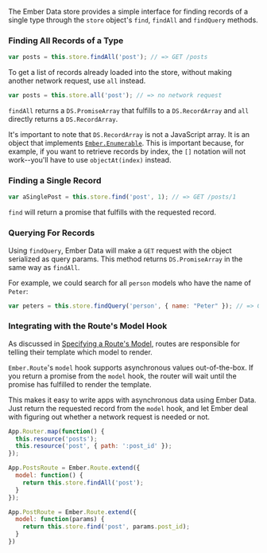 The Ember Data store provides a simple interface for finding records of a single
type through the `store` object's `find`, `findAll` and `findQuery` methods.


### Finding All Records of a Type

```javascript
var posts = this.store.findAll('post'); // => GET /posts
```

To get a list of records already loaded into the store, without making
another network request, use `all` instead.

```javascript
var posts = this.store.all('post'); // => no network request
```

`findAll` returns a `DS.PromiseArray` that fulfills to a `DS.RecordArray` and `all`
directly returns a `DS.RecordArray`.

It's important to note that `DS.RecordArray` is not a JavaScript array.
It is an object that implements [`Ember.Enumerable`][1]. This is important
because, for example, if you want to retrieve records by index, the `[]` notation
will not work--you'll have to use `objectAt(index)` instead.

[1]: /api/classes/Ember.Enumerable.html

### Finding a Single Record

```javascript
var aSinglePost = this.store.find('post', 1); // => GET /posts/1
```

`find` will return a promise that fulfills with the requested record.


### Querying For Records

Using `findQuery`, Ember Data will make a `GET` request with the object
serialized as query params. This method returns `DS.PromiseArray` in the same
way as `findAll`.

For example, we could search for all `person` models who have the name of
`Peter`:

```javascript
var peters = this.store.findQuery('person', { name: "Peter" }); // => GET to /persons?name='Peter'
```

### Integrating with the Route's Model Hook

As discussed in [Specifying a Route's Model][3], routes are
responsible for telling their template which model to render.

[3]: /guides/routing/specifying-a-routes-model

`Ember.Route`'s `model` hook supports asynchronous values
out-of-the-box. If you return a promise from the `model` hook, the
router will wait until the promise has fulfilled to render the
template.

This makes it easy to write apps with asynchronous data using Ember
Data. Just return the requested record from the `model` hook, and let
Ember deal with figuring out whether a network request is needed or not.

```javascript
App.Router.map(function() {
  this.resource('posts');
  this.resource('post', { path: ':post_id' });
});

App.PostsRoute = Ember.Route.extend({
  model: function() {
    return this.store.findAll('post');
  }
});

App.PostRoute = Ember.Route.extend({
  model: function(params) {
    return this.store.find('post', params.post_id);
  }
})
```
